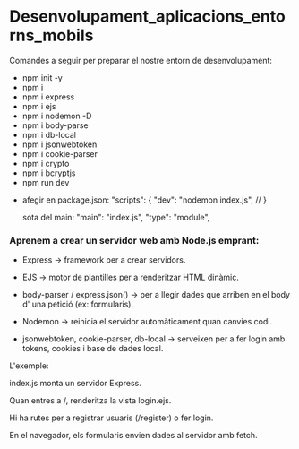 # Desenvolupament_aplicacions_entorns_mobils

Comandes a seguir per preparar el nostre entorn de desenvolupament:
- npm init -y 
- npm i 
- npm i express 
- npm i ejs 
- npm i nodemon -D 
- npm i body-parse 
- npm i db-local 
- npm i jsonwebtoken 
- npm i cookie-parser 
- npm i crypto
- npm i bcryptjs
- npm run dev

* afegir en package.json:
"scripts": {
    "dev": "nodemon index.js", // }
    
    sota del main: 
    "main": "index.js",
    "type": "module",

### Aprenem a crear un servidor web amb Node.js emprant:

- Express → framework per a crear servidors.

- EJS → motor de plantilles per a renderitzar HTML dinàmic.

- body-parser / express.json() → per a llegir dades que arriben en el body d' una petició (ex: formularis).

- Nodemon → reinicia el servidor automàticament quan canvies codi.

- jsonwebtoken, cookie-parser, db-local → serveixen per a fer login amb tokens, cookies i base de dades local.


L'exemple:

index.js monta un servidor Express.

Quan entres a /, renderitza la vista login.ejs.

Hi ha rutes per a registrar usuaris (/register) o fer login.

En el navegador, els formularis envien dades al servidor amb fetch.